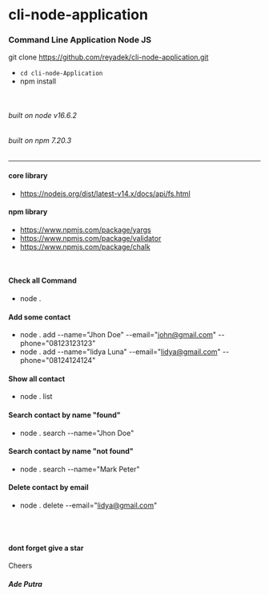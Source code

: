 # cli-node-application

### Command Line Application Node JS

git clone https://github.com/reyadek/cli-node-application.git
- `cd cli-node-Application`
- npm install



<br />

###### built on node v16.6.2
###### built on npm 7.20.3

-----------

#### core library

- https://nodejs.org/dist/latest-v14.x/docs/api/fs.html

#### npm library

- https://www.npmjs.com/package/yargs
- https://www.npmjs.com/package/validator
- https://www.npmjs.com/package/chalk

<br />

#### Check all Command
- node .

#### Add some contact
- node . add --name="Jhon Doe" --email="john@gmail.com" --phone="08123123123"
- node . add --name="lidya Luna" --email="lidya@gmail.com" --phone="08124124124"


#### Show all contact
- node . list


#### Search contact by name "found"
- node . search --name="Jhon Doe"

#### Search contact by name "not found"
- node . search --name="Mark Peter"


#### Delete contact by email
- node . delete --email="lidya@gmail.com"

<br />
<br />

#### dont forget give a star

Cheers
##### Ade Putra
